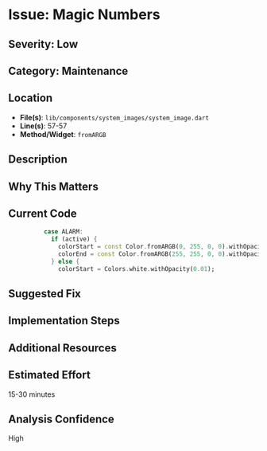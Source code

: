 # Issue: Magic Numbers

## Severity: Low

## Category: Maintenance

## Location
- **File(s)**: `lib/components/system_images/system_image.dart`
- **Line(s)**: 57-57
- **Method/Widget**: `fromARGB`

## Description


## Why This Matters


## Current Code
```dart
          case ALARM:
            if (active) {
              colorStart = const Color.fromARGB(0, 255, 0, 0).withOpacity(0.0);
              colorEnd = const Color.fromARGB(255, 255, 0, 0).withOpacity(0.6);
            } else {
              colorStart = Colors.white.withOpacity(0.01);
```

## Suggested Fix


## Implementation Steps


## Additional Resources


## Estimated Effort
15-30 minutes

## Analysis Confidence
High
